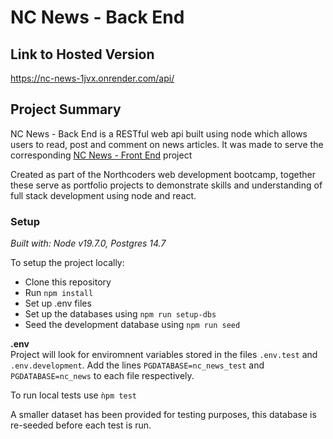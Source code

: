 # NC News - Back End

## Link to Hosted Version
https://nc-news-1jvx.onrender.com/api/

## Project Summary
NC News - Back End is a RESTful web api built using node which allows users to read, post and comment on news articles. It was made to serve the corresponding [NC News - Front End](https://github.com/tooterfish/FE-NC-News) project

Created as part of the Northcoders web development bootcamp, together these serve as portfolio projects to demonstrate skills and understanding of full stack development using node and react.

### Setup
*Built with: Node v19.7.0, Postgres 14.7*

To setup the project locally:

- Clone this repository
- Run ```npm install```
- Set up .env files
- Set up the databases using ```npm run setup-dbs```
- Seed the development database using ```npm run seed``` 

**.env**\
Project will look for enviromnent variables stored in the files ```.env.test``` and ```.env.development```. Add the lines ```PGDATABASE=nc_news_test``` and ```PGDATABASE=nc_news``` to each file respectively.

To run local tests use ```ǹpm test```

A smaller dataset has been provided for testing purposes, this database is re-seeded before each test is run.
